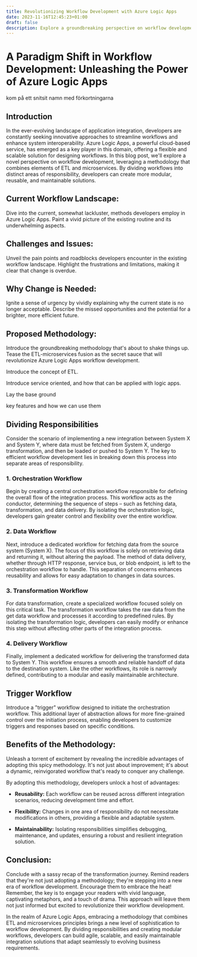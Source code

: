 ```yaml
---
title: Revolutionizing Workflow Development with Azure Logic Apps
date: 2023-11-16T12:45:23+01:00
draft: false
description: Explore a groundbreaking perspective on workflow development. This blog post introduces a methodology that seamlessly combines ETL and microservices principles, dividing workflows into distinct areas of responsibility. Learn how this approach enhances modularity, reusability, and maintainability.
---
```



# A Paradigm Shift in Workflow Development: Unleashing the Power of Azure Logic Apps

kom på ett snitsit namn med förkortningarna 


## Introduction

In the ever-evolving landscape of application integration, developers are constantly seeking innovative approaches to streamline workflows and enhance system interoperability. Azure Logic Apps, a powerful cloud-based service, has emerged as a key player in this domain, offering a flexible and scalable solution for designing workflows. In this blog post, we'll explore a novel perspective on workflow development, leveraging a methodology that combines elements of ETL and microservices. By dividing workflows into distinct areas of responsibility, developers can create more modular, reusable, and maintainable solutions.

## Current Workflow Landscape:
Dive into the current, somewhat lackluster, methods developers employ in Azure Logic Apps. Paint a vivid picture of the existing routine and its underwhelming aspects.

## Challenges and Issues:
Unveil the pain points and roadblocks developers encounter in the existing workflow landscape. Highlight the frustrations and limitations, making it clear that change is overdue.
## Why Change is Needed:
Ignite a sense of urgency by vividly explaining why the current state is no longer acceptable. Describe the missed opportunities and the potential for a brighter, more efficient future.
## Proposed Methodology:
Introduce the groundbreaking methodology that's about to shake things up. Tease the ETL-microservices fusion as the secret sauce that will revolutionize Azure Logic Apps workflow development.

Introduce the concept of ETL.

Introduce service oriented, and how that can be applied with logic apps.

Lay the base ground

key features and how we can use them
## Dividing Responsibilities

Consider the scenario of implementing a new integration between System X and System Y, where data must be fetched from System X, undergo transformation, and then be loaded or pushed to System Y. The key to efficient workflow development lies in breaking down this process into separate areas of responsibility.

### 1. Orchestration Workflow

Begin by creating a central orchestration workflow responsible for defining the overall flow of the integration process. This workflow acts as the conductor, determining the sequence of steps – such as fetching data, transformation, and data delivery. By isolating the orchestration logic, developers gain greater control and flexibility over the entire workflow.

### 2. Data Workflow

Next, introduce a dedicated workflow for fetching data from the source system (System X). The focus of this workflow is solely on retrieving data and returning it, without altering the payload. The method of data delivery, whether through HTTP response, service bus, or blob endpoint, is left to the orchestration workflow to handle. This separation of concerns enhances reusability and allows for easy adaptation to changes in data sources.

### 3. Transformation Workflow

For data transformation, create a specialized workflow focused solely on this critical task. The transformation workflow takes the raw data from the get data workflow and processes it according to predefined rules. By isolating the transformation logic, developers can easily modify or enhance this step without affecting other parts of the integration process.

### 4. Delivery Workflow

Finally, implement a dedicated workflow for delivering the transformed data to System Y. This workflow ensures a smooth and reliable handoff of data to the destination system. Like the other workflows, its role is narrowly defined, contributing to a modular and easily maintainable architecture.

## Trigger Workflow

Introduce a "trigger" workflow designed to initiate the orchestration workflow. This additional layer of abstraction allows for more fine-grained control over the initiation process, enabling developers to customize triggers and responses based on specific conditions.

## Benefits of the Methodology:
Unleash a torrent of excitement by revealing the incredible advantages of adopting this spicy methodology. It's not just about improvement; it's about a dynamic, reinvigorated workflow that's ready to conquer any challenge.

By adopting this methodology, developers unlock a host of advantages:

- **Reusability:** Each workflow can be reused across different integration scenarios, reducing development time and effort.

- **Flexibility:** Changes in one area of responsibility do not necessitate modifications in others, providing a flexible and adaptable system.

- **Maintainability:** Isolating responsibilities simplifies debugging, maintenance, and updates, ensuring a robust and resilient integration solution.


## Conclusion:
Conclude with a sassy recap of the transformation journey. Remind readers that they're not just adopting a methodology; they're stepping into a new era of workflow development. Encourage them to embrace the heat!
Remember, the key is to engage your readers with vivid language, captivating metaphors, and a touch of drama. This approach will leave them not just informed but excited to revolutionize their workflow development.


In the realm of Azure Logic Apps, embracing a methodology that combines ETL and microservices principles brings a new level of sophistication to workflow development. By dividing responsibilities and creating modular workflows, developers can build agile, scalable, and easily maintainable integration solutions that adapt seamlessly to evolving business requirements.

